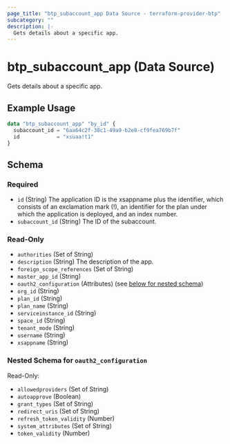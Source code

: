 ```yaml
---
page_title: "btp_subaccount_app Data Source - terraform-provider-btp"
subcategory: ""
description: |-
  Gets details about a specific app.
---
```


# btp_subaccount_app (Data Source)

Gets details about a specific app.

## Example Usage

```terraform
data "btp_subaccount_app" "by_id" {
  subaccount_id = "6aa64c2f-38c1-49a9-b2e8-cf9fea769b7f"
  id            = "xsuaa!t1"
}
```

<!-- schema generated by tfplugindocs -->
## Schema

### Required

- `id` (String) The application ID is the xsappname plus the identifier, which consists of an exclamation mark (!), an identifier for the plan under which the application is deployed, and an index number.
- `subaccount_id` (String) The ID of the subaccount.

### Read-Only

- `authorities` (Set of String)
- `description` (String) The description of the app.
- `foreign_scope_references` (Set of String)
- `master_app_id` (String)
- `oauth2_configuration` (Attributes) (see [below for nested schema](#nestedatt--oauth2_configuration))
- `org_id` (String)
- `plan_id` (String)
- `plan_name` (String)
- `serviceinstance_id` (String)
- `space_id` (String)
- `tenant_mode` (String)
- `username` (String)
- `xsappname` (String)

<a id="nestedatt--oauth2_configuration"></a>
### Nested Schema for `oauth2_configuration`

Read-Only:

- `allowedproviders` (Set of String)
- `autoapprove` (Boolean)
- `grant_types` (Set of String)
- `redirect_uris` (Set of String)
- `refresh_token_validity` (Number)
- `system_attributes` (Set of String)
- `token_validity` (Number)
